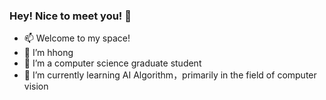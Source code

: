 ### Hey! Nice to meet you! 👋
- 📫 Welcome to my space!
- 🌱 I’m hhong
- 🔭 I’m a computer science graduate student
- 👯 I’m currently learning AI Algorithm，primarily in the field of computer vision
<!--
**liusurufeng/liusurufeng** is a ✨ _special_ ✨ repository because its `README.md` (this file) appears on your GitHub profile.

Here are some ideas to get you started:

- 🔭 I’m currently working on ...
- 🌱 I’m currently learning ...
- 👯 I’m looking to collaborate on ...
- 🤔 I’m looking for help with ...
- 💬 Ask me about ...
- 📫 How to reach me: ...
- 😄 Pronouns: ...
- ⚡ Fun fact: ...
-->
